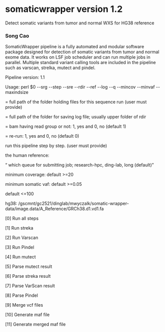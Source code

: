 # somaticwrapper version 1.2 ##

Detect somatic variants from tumor and normal WXS for HG38 reference

### Song Cao ###

SomaticWrapper pipeline is a fully automated and modular software package designed for detection of somatic variants from tumor and normal exome data. It works on LSF job scheduler and can run multiple jobs in parallel. Multiple standard variant calling tools are included in the pipeline such as varscan, strelka, mutect and pindel.

Pipeline version: 1.1

Usage: perl $0  --srg --step --sre --rdir --ref --log --q --mincov --minvaf --maxindsize

<rdir> = full path of the folder holding files for this sequence run (user must provide)

<log> = full path of the folder for saving log file; usually upper folder of rdir

<srg> = bam having read group or not: 1, yes and 0, no (default 1)

<sre> = re-run: 1, yes and 0, no  (default 0)

<step> run this pipeline step by step. (user must provide)

<ref> the human reference: 

<q> which queue for submitting job; research-hpc, ding-lab, long (default)

<mincov> minimum coverage: default >=20

<minvaf> minimum somatic vaf: default >=0.05

<maxindsize> default <=100

hg38: /gscmnt/gc2521/dinglab/mwyczalk/somatic-wrapper-data/image.data/A_Reference/GRCh38.d1.vd1.fa

[0]  Run all steps 

[1]  Run streka 

[2]  Run Varscan 

[3]  Run Pindel 

[4]  Run mutect 

[5]  Parse mutect result 

[6]  Parse streka result 

[7]  Parse VarScan result 

[8]  Parse Pindel 

[9]  Merge vcf files   

[10] Generate maf file  

[11] Generate merged maf file 
 
